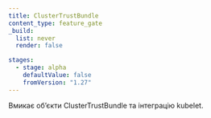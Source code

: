 ```yaml
---
title: ClusterTrustBundle
content_type: feature_gate
_build:
  list: never
  render: false

stages:
  - stage: alpha
    defaultValue: false
    fromVersion: "1.27"
---
```

Вмикає обʼєкти ClusterTrustBundle та інтеграцію kubelet.

